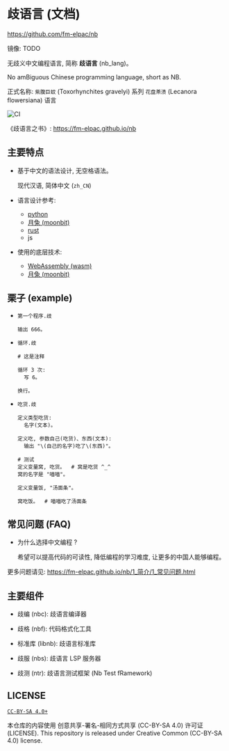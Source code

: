 # 歧语言 (文档)
<https://github.com/fm-elpac/nb>

镜像:
TODO

无歧义中文编程语言, 简称 **歧语言** (nb_lang)。

No amBiguous Chinese programming language, short as NB.

正式名称: `紫腹巨蚊` (Toxorhynchites gravelyi) 系列 `花盘茶渍` (Lecanora flowersiana) 语言

![CI](https://github.com/fm-elpac/nb/actions/workflows/ci.yml/badge.svg)

《歧语言之书》: <https://fm-elpac.github.io/nb>


## 主要特点

+ 基于中文的语法设计, 无空格语法。

  现代汉语, 简体中文 (`zh_CN`)

+ 语言设计参考:
  - [python](https://www.python.org/)
  - [月兔 (moonbit)](https://www.moonbitlang.cn/)
  - [rust](https://www.rust-lang.org/)
  - js

+ 使用的底层技术:
  - [WebAssembly (wasm)](https://webassembly.org/)
  - [月兔 (moonbit)](https://www.moonbitlang.cn/)


## 栗子 (example)

+ `第一个程序.歧`

  ```
  输出 666。
  ```

+ `循环.歧`

  ```
  # 这是注释

  循环 3 次:
    写 6。

  换行。
  ```

+ `吃货.歧`

  ```
  定义类型吃货:
    名字(文本)。

  定义吃, 参数自己(吃货)、东西(文本):
    输出 "\(自己的名字)吃了\(东西)"。

  # 测试
  定义变量窝, 吃货。  # 窝是吃货 ^_^
  窝的名字是 "喵喵"。

  定义变量饭, "汤面条"。

  窝吃饭。  # 喵喵吃了汤面条
  ```


## 常见问题 (FAQ)

+ 为什么选择中文编程 ?

  希望可以提高代码的可读性, 降低编程的学习难度, 让更多的中国人能够编程。

更多问题请见: <https://fm-elpac.github.io/nb/1_简介/1_常见问题.html>


## 主要组件

+ 歧编 (nbc): 歧语言编译器

+ 歧格 (nbf): 代码格式化工具

+ 标准库 (libnb): 歧语言标准库

+ 歧服 (nbs): 歧语言 LSP 服务器

+ 歧测 (ntr): 歧语言测试框架 (Nb Test fRamework)


## LICENSE

[`CC-BY-SA 4.0+`](https://creativecommons.org/licenses/by-sa/4.0/)

本仓库的内容使用 创意共享-署名-相同方式共享 (CC-BY-SA 4.0) 许可证 (LICENSE).
This repository is released under Creative Common (CC-BY-SA 4.0) license.

